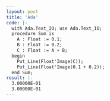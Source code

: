 ```yaml
---
layout: post
title: 'Ada'
code: |-
  with Ada.Text_IO; use Ada.Text_IO;
  procedure Sum is
    A : Float := 0.1;
    B : Float := 0.2;
    C : Float := A + B;
  begin
    Put_Line(Float'Image(C));
    Put_Line(Float'Image(0.1 + 0.2));
  end Sum;
result: |-
  3.00000E-01  
  3.00000E-01
---
```

